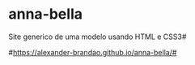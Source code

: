 # anna-bella
Site generico de uma modelo usando HTML e CSS3#

#https://alexander-brandao.github.io/anna-bella/#
